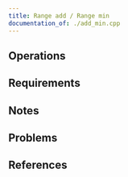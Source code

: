 ```yaml
---
title: Range add / Range min
documentation_of: ./add_min.cpp
---
```


## Operations

## Requirements

## Notes

## Problems

## References
